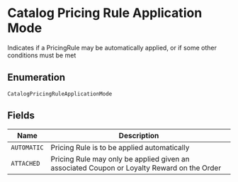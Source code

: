 
# Catalog Pricing Rule Application Mode

Indicates if a PricingRule may be automatically applied, or if some other conditions must be met

## Enumeration

`CatalogPricingRuleApplicationMode`

## Fields

| Name | Description |
|  --- | --- |
| `AUTOMATIC` | Pricing Rule is to be applied automatically |
| `ATTACHED` | Pricing Rule may only be applied given an associated Coupon or Loyalty Reward on the Order |

